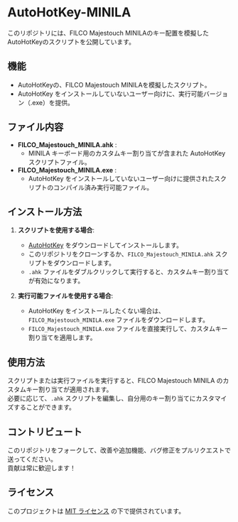 
# AutoHotKey-MINILA

このリポジトリには、FILCO Majestouch MINILAのキー配置を模擬したAutoHotKeyのスクリプトを公開しています。

## 機能
- AutoHotKeyの、FILCO Majestouch MINILAを模擬したスクリプト。
- AutoHotKey をインストールしていないユーザー向けに、実行可能バージョン（.exe）を提供。

## ファイル内容

- **FILCO_Majestouch_MINILA.ahk** :
  - MINILA キーボード用のカスタムキー割り当てが含まれた AutoHotKey スクリプトファイル。
- **FILCO_Majestouch_MINILA.exe** :
  - AutoHotKey をインストールしていないユーザー向けに提供されたスクリプトのコンパイル済み実行可能ファイル。

## インストール方法

1. **スクリプトを使用する場合**:
   - [AutoHotKey](https://www.autohotkey.com/) をダウンロードしてインストールします。
   - このリポジトリをクローンするか、`FILCO_Majestouch_MINILA.ahk` スクリプトをダウンロードします。
   - `.ahk` ファイルをダブルクリックして実行すると、カスタムキー割り当てが有効になります。

2. **実行可能ファイルを使用する場合**:
   - AutoHotKey をインストールしたくない場合は、`FILCO_Majestouch_MINILA.exe` ファイルをダウンロードします。
   - `FILCO_Majestouch_MINILA.exe` ファイルを直接実行して、カスタムキー割り当てを適用します。

## 使用方法

スクリプトまたは実行ファイルを実行すると、FILCO Majestouch MINILA のカスタムキー割り当てが適用されます。  
必要に応じて、`.ahk` スクリプトを編集し、自分用のキー割り当てにカスタマイズすることができます。

## コントリビュート

このリポジトリをフォークして、改善や追加機能、バグ修正をプルリクエストで送ってください。  
貢献は常に歓迎します！

## ライセンス

このプロジェクトは [MIT ライセンス](https://opensource.org/license/MIT) の下で提供されています。
